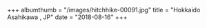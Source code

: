 +++
albumthumb = "/images/hitchhike-00091.jpg"
title = "Hokkaido Asahikawa , JP"
date = "2018-08-16"
+++
